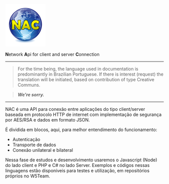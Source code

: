 ![logo](https://github.com/w5team/NAC/blob/master/asset/nac128.png)

**N**etwork **A**pi for client and server **C**onnection

---

>For the time being, the language used in documentation is predominantly in Brazilian Portuguese. If there is interest (request) the translation will be initiated, based on contribution of type Creative Communs.

>***We're sorry.***

---

NAC é uma API para conexão entre aplicações do tipo client/server baseada em protocolo HTTP de internet com implementação de segurança por AES/RSA e dados em formato JSON.

É dividida em blocos, aqui, para melhor entendimento do funcionamento:

* Autenticação
* Transporte de dados
* Conexão unilateral e bilateral

Nessa fase de estudos e desenvolvimento usaremos o Javascript (Node) do lado client e PHP e C# no lado Server.
Exemplos e códigos nessas linguagens estão disponíveis para testes e utilização, em repositórios próprios no W5Team.
